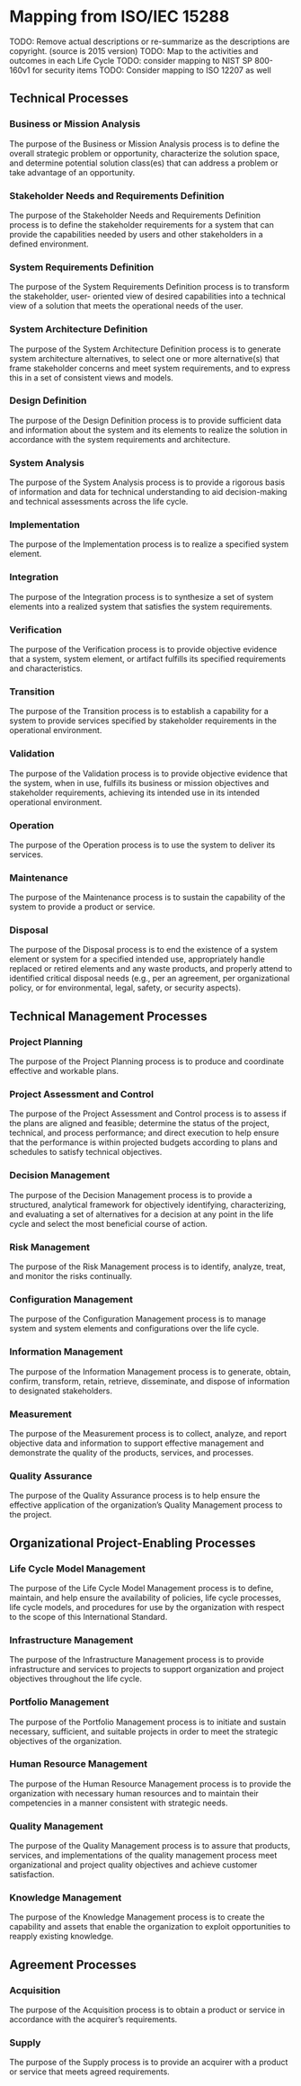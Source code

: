 # Mapping from ISO/IEC 15288
TODO: Remove actual descriptions or re-summarize as the descriptions are copyright. (source is 2015 version)
TODO: Map to the activities and outcomes in each Life Cycle
TODO: consider mapping to NIST SP 800-160v1 for security items
TODO: Consider mapping to ISO 12207 as well

## Technical Processes
### Business or Mission Analysis
The purpose of the Business or Mission Analysis process is to define the overall strategic
problem or opportunity, characterize the solution space, and determine potential solution
class(es) that can address a problem or take advantage of an opportunity.
### Stakeholder Needs and Requirements Definition
The purpose of the Stakeholder Needs and Requirements Definition process is to define the
stakeholder requirements for a system that can provide the capabilities needed by users and other
stakeholders in a defined environment.
### System Requirements Definition
The purpose of the System Requirements Definition process is to transform the stakeholder, user-
oriented view of desired capabilities into a technical view of a solution that meets the operational
needs of the user.
### System Architecture Definition
The purpose of the System Architecture Definition process is to generate system architecture
alternatives, to select one or more alternative(s) that frame stakeholder concerns and meet system
requirements, and to express this in a set of consistent views and models.
### Design Definition
The purpose of the Design Definition process is to provide sufficient data and information about
the system and its elements to realize the solution in accordance with the system requirements
and architecture.
### System Analysis
The purpose of the System Analysis process is to provide a rigorous basis of information and data
for technical understanding to aid decision-making and technical assessments across the life
cycle.
### Implementation
The purpose of the Implementation process is to realize a specified system element.
### Integration
The purpose of the Integration process is to synthesize a set of system elements into a realized
system that satisfies the system requirements.
### Verification
The purpose of the Verification process is to provide objective evidence that a system, system
element, or artifact fulfills its specified requirements and characteristics.
### Transition
The purpose of the Transition process is to establish a capability for a system to provide services
specified by stakeholder requirements in the operational environment.
### Validation
The purpose of the Validation process is to provide objective evidence that the system, when in
use, fulfills its business or mission objectives and stakeholder requirements, achieving its
intended use in its intended operational environment.
### Operation
The purpose of the Operation process is to use the system to deliver its services.
### Maintenance
The purpose of the Maintenance process is to sustain the capability of the system to provide a
product or service.
### Disposal
The purpose of the Disposal process is to end the existence of a system element or system for a
specified intended use, appropriately handle replaced or retired elements and any waste products,
and properly attend to identified critical disposal needs (e.g., per an agreement, per
organizational policy, or for environmental, legal, safety, or security aspects).

## Technical Management Processes
### Project Planning
The purpose of the Project Planning process is to produce and coordinate effective and workable
plans.
### Project Assessment and Control
The purpose of the Project Assessment and Control process is to assess if the plans are aligned
and feasible; determine the status of the project, technical, and process performance; and direct
execution to help ensure that the performance is within projected budgets according to plans and
schedules to satisfy technical objectives.
### Decision Management
The purpose of the Decision Management process is to provide a structured, analytical
framework for objectively identifying, characterizing, and evaluating a set of alternatives for a
decision at any point in the life cycle and select the most beneficial course of action.
### Risk Management
The purpose of the Risk Management process is to identify, analyze, treat, and monitor the risks
continually.
### Configuration Management
The purpose of the Configuration Management process is to manage system and system
elements and configurations over the life cycle.
### Information Management
The purpose of the Information Management process is to generate, obtain, confirm, transform,
retain, retrieve, disseminate, and dispose of information to designated stakeholders.
### Measurement
The purpose of the Measurement process is to collect, analyze, and report objective data and
information to support effective management and demonstrate the quality of the products,
services, and processes.
### Quality Assurance
The purpose of the Quality Assurance process is to help ensure the effective application of the
organization’s Quality Management process to the project.

## Organizational Project-Enabling Processes
### Life Cycle Model Management
The purpose of the Life Cycle Model Management process is to define, maintain, and help ensure
the availability of policies, life cycle processes, life cycle models, and procedures for use by the
organization with respect to the scope of this International Standard.
### Infrastructure Management
The purpose of the Infrastructure Management process is to provide infrastructure and services
to projects to support organization and project objectives throughout the life cycle.
### Portfolio Management
The purpose of the Portfolio Management process is to initiate and sustain necessary, sufficient,
and suitable projects in order to meet the strategic objectives of the organization.
### Human Resource Management
The purpose of the Human Resource Management process is to provide the organization with
necessary human resources and to maintain their competencies in a manner consistent with
strategic needs.
### Quality Management
The purpose of the Quality Management process is to assure that products, services, and
implementations of the quality management process meet organizational and project quality
objectives and achieve customer satisfaction.
### Knowledge Management
The purpose of the Knowledge Management process is to create the capability and assets that
enable the organization to exploit opportunities to reapply existing knowledge.

## Agreement Processes
### Acquisition
The purpose of the Acquisition process is to obtain a product or service in accordance with the
acquirer’s requirements.
### Supply
The purpose of the Supply process is to provide an acquirer with a product or service that meets
agreed requirements.